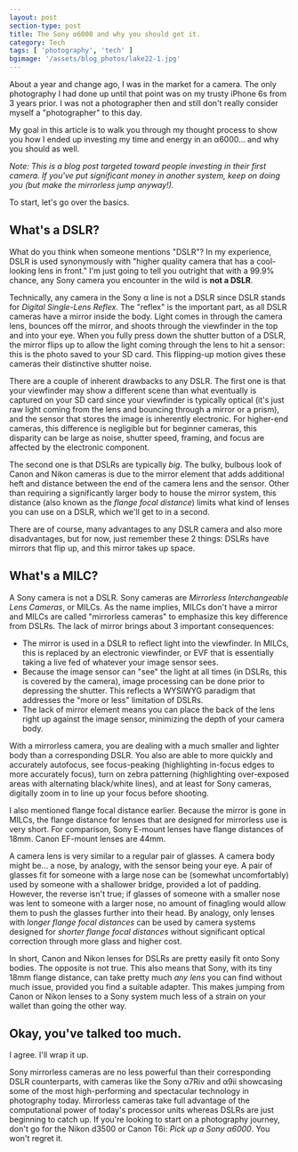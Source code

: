 ```yaml
---
layout: post
section-type: post
title: The Sony α6000 and why you should get it.
category: Tech
tags: [ 'photography', 'tech' ]
bgimage: '/assets/blog_photos/lake22-1.jpg'
---
```


About a year and change ago, I was in the market for a camera. The only photography I had done up until that point was on my trusty iPhone 6s from 3 years prior. I was not a photographer then and still don't really consider myself a "photographer" to this day.

My goal in this article is to walk you through my thought process to show you how I ended up investing my time and energy in an α6000... and why you should as well.

_Note: This is a blog post targeted toward people investing in their first camera. If you've put significant money in another system, keep on doing you (but make the mirrorless jump anyway!)._

To start, let's go over the basics.

## What's a DSLR?

What do you think when someone mentions "DSLR"? In my experience, DSLR is used synonymously with "higher quality camera that has a cool-looking lens in front." I'm just going to tell you outright that with a 99.9% chance, any Sony camera you encounter in the wild is **not a DSLR**.

Technically, any camera in the Sony α line is not a DSLR since DSLR stands for *Digital Single-Lens Reflex*. The "reflex" is the important part, as all DSLR cameras have a mirror inside the body. Light comes in through the camera lens, bounces off the mirror, and shoots through the viewfinder in the top and into your eye. When you fully press down the shutter button of a DSLR, the mirror flips up to allow the light coming through the lens to hit a sensor: this is the photo saved to your SD card. This flipping-up motion gives these cameras their distinctive shutter noise.

There are a couple of inherent drawbacks to any DSLR. The first one is that your viewfinder may show a different scene than what eventually is captured on your SD card since your viewfinder is typically optical (it's just raw light coming from the lens and bouncing through a mirror or a prism), and the sensor that stores the image is inherently electronic. For higher-end cameras, this difference is negligible but for beginner cameras, this disparity can be large as noise, shutter speed, framing, and focus are affected by the electronic component. 

The second one is that DSLRs are typically *big*. The bulky, bulbous look of Canon and Nikon cameras is due to the mirror element that adds additional heft and distance between the end of the camera lens and the sensor. Other than requiring a significantly larger body to house the mirror system, this distance (also known as the *flange focal distance*) limits what kind of lenses you can use on a DSLR, which we'll get to in a second.

There are of course, many advantages to any DSLR camera and also more disadvantages, but for now, just remember these 2 things: DSLRs have mirrors that flip up, and this mirror takes up space.

## What's a MILC?

A Sony camera is not a DSLR. Sony cameras are *Mirrorless Interchangeable Lens Cameras*, or MILCs. As the name implies, MILCs don't have a mirror and MILCs are called "mirrorless cameras" to emphasize this key difference from DSLRs. The lack of mirror brings about 3 important consequences:

- The mirror is used in a DSLR to reflect light into the viewfinder. In MILCs, this is replaced by an electronic viewfinder, or EVF that is essentially taking a live fed of whatever your image sensor sees.
- Because the image sensor can "see" the light at all times (in DSLRs, this is covered by the camera), image processing can be done prior to depressing the shutter. This reflects a WYSIWYG paradigm that addresses the "more or less" limitation of DSLRs.
- The lack of mirror element means you can place the back of the lens right up against the image sensor, minimizing the depth of your camera body.

With a mirrorless camera, you are dealing with a much smaller and lighter body than a corresponding DSLR. You also are able to more quickly and accurately autofocus, see focus-peaking (highlighting in-focus edges to more accurately focus), turn on zebra patterning (highlighting over-exposed areas with alternating black/white lines), and at least for Sony cameras, digitally zoom in to line up your focus before shooting.

I also mentioned flange focal distance earlier. Because the mirror is gone in MILCs, the flange distance for lenses that are designed for mirrorless use is very short. For comparison, Sony E-mount lenses have flange distances of 18mm. Canon EF-mount lenses are 44mm.

A camera lens is very similar to a regular pair of glasses. A camera body might be... a nose, by analogy, with the sensor being your eye. A pair of glasses fit for someone with a large nose can be (somewhat uncomfortably) used by someone with a shallower bridge, provided a lot of padding. However, the reverse isn't true; if glasses of someone with a smaller nose was lent to someone with a larger nose, no amount of finagling would allow them to push the glasses further into their head. By analogy, only lenses with *longer flange focal distances* can be used by camera systems designed for *shorter flange focal distances* without significant optical correction through more glass and higher cost.

In short, Canon and Nikon lenses for DSLRs are pretty easily fit onto Sony bodies. The opposite is not true. This also means that Sony, with its tiny 18mm flange distance, can take pretty much *any lens* you can find without much issue, provided you find a suitable adapter. This makes jumping from Canon or Nikon lenses to a Sony system much less of a strain on your wallet than going the other way.

## Okay, you've talked too much.

I agree. I'll wrap it up.

Sony mirrorless cameras are no less powerful than their corresponding DSLR counterparts, with cameras like the Sony α7Riv and α9ii showcasing some of the most high-performing and spectacular technology in photography today. Mirrorless cameras take full advantage of the computational power of today's processor units whereas DSLRs are just beginning to catch up. If you're looking to start on a photography journey, don't go for the Nikon d3500 or Canon T6i: *Pick up a Sony α6000*. You won't regret it.
